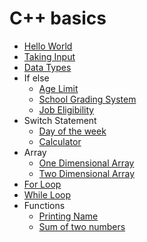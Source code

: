 # C++ basics
- [Hello World](https://github.com/aniketrepo/data-structures-and-algorithms/blob/main/code/HelloWorld.cpp)
- [Taking Input](https://github.com/aniketrepo/data-structures-and-algorithms/blob/main/code/TakingInput.cpp)
- [Data Types](https://github.com/aniketrepo/data-structures-and-algorithms/blob/main/code/DataType.cpp)
- If else
	- [Age Limit](https://github.com/aniketrepo/data-structures-and-algorithms/blob/main/code/IfElse.cpp)
	- [School Grading System](https://github.com/aniketrepo/data-structures-and-algorithms/blob/main/code/SchoolGradingSystem.cpp)
	- [Job Eligibility](https://github.com/aniketrepo/data-structures-and-algorithms/blob/main/code/JobEligiblity.cpp)
- Switch Statement
	- [Day of the week](https://github.com/aniketrepo/data-structures-and-algorithms/blob/main/code/DayOfWeek.cpp)
	- [Calculator](https://github.com/aniketrepo/data-structures-and-algorithms/blob/main/code/Calculator.cpp)
- Array
	- [One Dimensional Array](https://github.com/aniketrepo/data-structures-and-algorithms/blob/main/code/1DArray.cpp)
	- [Two Dimensional Array](https://github.com/aniketrepo/data-structures-and-algorithms/blob/main/code/2DArray.cpp)
- [For Loop](https://github.com/aniketrepo/data-structures-and-algorithms/blob/main/code/ForLoop.cpp)
- [While Loop](https://github.com/aniketrepo/data-structures-and-algorithms/blob/main/code/WhileLoop.cpp)
- Functions
	- [Printing Name](https://github.com/aniketrepo/data-structures-and-algorithms/blob/main/code/PrintName.cpp)
	- [Sum of two numbers](https://github.com/aniketrepo/data-structures-and-algorithms/blob/main/code/SumOf2.cpp)